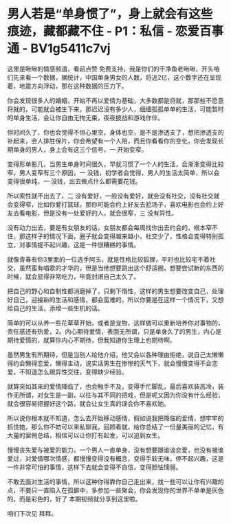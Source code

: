# 男人若是“单身惯了”，身上就会有这些痕迹，藏都藏不住 - P1：私信 - 恋爱百事通 - BV1g5411c7vj

这里是啾啾的情感频道，看前点赞 免费支持，我是你们的干净鱼老啾啾，开头咱们先来看一个数据，据统计，中国单身男女的人数，将近2亿，这个数字还在呈现着，地震方向浮动，那在这种数据的压力下。

你会发现很多人的婚姻，开始不再以爱情为基础，大多数都是将就，那那些不愿意将就的，可能就会被生下来，那迟迟没有多少人，细细孤孤单单的生活，可能暂时的单身生活，会让你自由无拘无束，夜夜披战和游戏作伴。

但时间久了，你也会觉得不但心里空，身体也空，是不是渗透支了，想把渗透支的补起来，会人排胜保片，你会希望有一个人陪，而且你看看你的变化，你会发现长期单身的男人，身上会有这三个信号，一 开始变窄。

变得形单影几，当男生单身时间很久，早就习惯了一个人的生活，会渐渐变得比较窄，男人变窄有三个原因，一 没钱，初学者会觉得，男人的生活太简单，所以会变得很单纯，一 没钱，出去做点什么都需要花钱。

所以索性就不出去了，二 没有爱好，一般没有爱好，就会没有社交，没有社交就会变得窄，比如你爱打篮球，那你可能会约上好友去尬场子，喜欢电影也会约上好友去看电影，但是没有一处爱好的人，就会很窄，三 没有异性。

没有动力出去，要是有女朋友的话，女朋友都会每周找你出去约会的，根本窄不住，那这样子的情况下面，圈子就会变得越来越小，社交少了，性格会变得特别孤立，对事情提不起兴趣，这是一件很糟糕的事情。

就像青春有你3里面的一位选手阿玉，就是性格比较狐狸，平时也比较宅不着社交，虽然蛮有唱歌的才华的，但是当他想要跳出这个舒适圈，想要尝试新的东西的时候，就会显得非常吃力，毕竟封闭自己太久了。

把自己的野心和自制性都消磨掉了，只剩下惰性，这样的男生想要改变自己，处理好自己，迎接新的生活和感情，都会蛮难的，所以你要是在这样一个情况下，又想给自己的生活，添增一些生机的话。

简单的可以从养一些花草草开始，或者是宠物，这样做可以重新培养你对事物的，责任感还有热爱，2。内心期待爱情，表面无所谓，只是单身久了的男生，内心是期待爱情的，就算你内心不期待，但我知道你生理上也期待啊。

虽然男生有所期待，但是当别人给他介绍，他又会以各种理由拒绝，说自己太懒懒得约会懒得恋爱，懒得主动，说实话男生在惨惨的天气下，就会慢慢变得不会恋爱，不知道怎么跟异性交往，变得缺少经验。

就算突如其来的爱情降临了，也会触手不及，变得手忙脚乱，最后喜欢装高冷，装作无所谓，对女生是一副，以往与其不同的把戏，但是呢又因为你没有什么经验，就会很容易把握好这个路，就会让女生真的误会你不喜欢她。

所以说你根本就不知道，怎么去开始移动感情，假如说我把降临的爱情，想牢牢的抓住她，那么你不妨可以来私聊我，回顾着就，给你总结了一份量美丽的记忆，有大量的案例总结，相信可以让你打有起发，可以追到女生。

慢慢丧失爱与被爱的能力，一个男人一直单身，没有想要跟谁谈恋爱，也没有被谁爱过，对爱情哪次情感，都慢慢变得没有概念，变得手软无味，停不起兴趣，这是一件非常可怕的事情，这样下去就会变得不自信，变得胆怯懦弱。

不敢去面对生活的事情，所以这种你得靠你自己走出来，找一些可以让你有兴趣的点，不要只一直陷入在孤僻中，多参加一些聚会，你会发现你的世界不单单是灰色的，而是彩色的，好了 本期视频就分享到这里啦。

咱们下次见 拜拜。